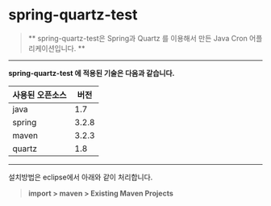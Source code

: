 spring-quartz-test 
============

>** spring-quartz-test은 Spring과 Quartz 를 이용해서 만든 Java Cron 어플리케이션입니다. **

-------------
**spring-quartz-test 에 적용된 기술은 다음과 같습니다.**

사용된 오픈소스|버전
------------|---
java|1.7
spring|3.2.8
maven|3.2.3
quartz|1.8

-----
설치방법은 eclipse에서 아래와 같이 처리합니다. 
>**import > maven > Existing Maven Projects**


